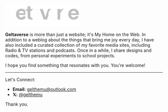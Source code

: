  <img src="mg_light.png" alt="Geltaverse" width="240"/>

**Geltaverse** is more than just a website; it's My Home on the Web. In addition to a weblog about the things that bring me joy every day, I have also included a curated collection of my favorite media sites, including Radio & TV stations and podcasts. Once in a while, I share designs and codes, from personal experiments to school projects.

I hope you find something that resonates with you. You're welcome!

----------

Let's Connect:

- **Email:** [gelthemu@outlook.com](mailto:gelthemu@outlook.com)
- **𝕏:** [@gelthemu](https://x.com/gelthemu)

Thank you.
